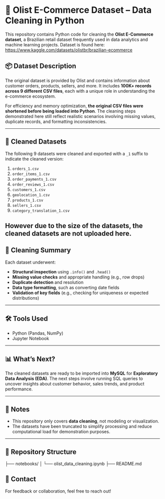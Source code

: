 # 🧹 Olist E-Commerce Dataset – Data Cleaning in Python

This repository contains Python code for cleaning the **Olist E-Commerce dataset**, a Brazilian retail dataset frequently used in data analytics and machine learning projects. Dataset is found here:  https://www.kaggle.com/datasets/olistbr/brazilian-ecommerce


## 📦 Dataset Description

The original dataset is provided by Olist and contains information about customer orders, products, sellers, and more. It includes **100K+ records across 9 different CSV files**, each with a unique role in understanding the e-commerce ecosystem.

For efficiency and memory optimization, **the original CSV files were shortened before being loaded into Python**. The cleaning steps demonstrated here still reflect realistic scenarios involving missing values, duplicate records, and formatting inconsistencies.

---

## 📁 Cleaned Datasets

The following 9 datasets were cleaned and exported with a `_1` suffix to indicate the cleaned version:

1. `orders_1.csv`
2. `order_items_1.csv`
3. `order_payments_1.csv`
4. `order_reviews_1.csv`
5. `customers_1.csv`
6. `geolocation_1.csv`
7. `products_1.csv`
8. `sellers_1.csv`
9. `category_translation_1.csv`

However due to the size of the datasets, the cleaned datasets are not uploaded here. 
---

## 🧼 Cleaning Summary

Each dataset underwent:
- **Structural inspection** using `.info()` and `.head()`
- **Missing value checks** and appropriate handling (e.g., row drops)
- **Duplicate detection** and resolution
- **Data type formatting**, such as converting date fields
- **Validation of key fields** (e.g., checking for uniqueness or expected distributions)

---

## 🛠 Tools Used

- Python (Pandas, NumPy)
- Jupyter Notebook

---

## 📊 What’s Next?

The cleaned datasets are ready to be imported into **MySQL** for **Exploratory Data Analysis (EDA)**. The next steps involve running SQL queries to uncover insights about customer behavior, sales trends, and product performance.

---

## 📌 Notes

- This repository only covers **data cleaning**, not modeling or visualization.
- The datasets have been truncated to simplify processing and reduce computational load for demonstration purposes.

---

## 📂 Repository Structure
├── notebooks/
│ └── olist_data_cleaning.ipynb
├── README.md

## 📧 Contact

For feedback or collaboration, feel free to reach out!
